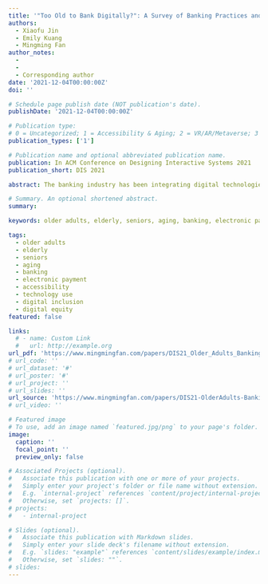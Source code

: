 ```yaml
---
title: '"Too Old to Bank Digitally?": A Survey of Banking Practices and Challenges among Older Adults in China'
authors:
  - Xiaofu Jin
  - Emily Kuang
  - Mingming Fan
author_notes:
  - 
  - 
  - Corresponding author
date: '2021-12-04T00:00:00Z'
doi: ''

# Schedule page publish date (NOT publication's date).
publishDate: '2021-12-04T00:00:00Z'

# Publication type: 
# 0 = Uncategorized; 1 = Accessibility & Aging; 2 = VR/AR/Metaverse; 3 = Human-AI Collaboration; 4 = UX Methodology; 5 = Social Computing; 6 = Sensing; 
publication_types: ['1']

# Publication name and optional abbreviated publication name.
publication: In ACM Conference on Designing Interactive Systems 2021 
publication_short: DIS 2021

abstract: The banking industry has been integrating digital technologies globally. However, accepting new technologies is challenging in particular for older adults. We focus on older adults’ banking experiences in China, where digital transactions have been growing rapidly, to provide a perspective on how they adapt to this trend. We conducted an online survey with 155 older adults who are 60 or above (𝑀 = 70, 𝑆𝐷 = 9) from 18 provinces to explore their banking practices and challenges. Our results show that older adults conduct banking transactions frequently. However, few do so using digital platforms despite long wait times in physical banks. The main concerns reported by them are about security and usability. Nonetheless, they hold a positive attitude towards digital platforms (e.g., apps, virtual banks). Interestingly, age and gender have significant effects on particular banking behaviors. We discuss our findings in the context of prior studies and highlight design opportunities for improving banking accessibility for older adults

# Summary. An optional shortened abstract.
summary:

keywords: older adults, elderly, seniors, aging, banking, electronic payment, accessibility, technology use, digital inclusion, digital equity

tags:
  - older adults
  - elderly
  - seniors
  - aging
  - banking
  - electronic payment
  - accessibility
  - technology use
  - digital inclusion
  - digital equity
featured: false

links:
  # - name: Custom Link
  #   url: http://example.org
url_pdf: 'https://www.mingmingfan.com/papers/DIS21_Older_Adults_Banking_Survey.pdf'
# url_code: ''
# url_dataset: '#'
# url_poster: '#'
# url_project: ''
# url_slides: ''
url_source: 'https://www.mingmingfan.com/papers/DIS21-OlderAdults-Banking-Survey-Questions.pdf'
# url_video: ''

# Featured image
# To use, add an image named `featured.jpg/png` to your page's folder.
image:
  caption: ''
  focal_point: ''
  preview_only: false

# Associated Projects (optional).
#   Associate this publication with one or more of your projects.
#   Simply enter your project's folder or file name without extension.
#   E.g. `internal-project` references `content/project/internal-project/index.md`.
#   Otherwise, set `projects: []`.
# projects:
#   - internal-project

# Slides (optional).
#   Associate this publication with Markdown slides.
#   Simply enter your slide deck's filename without extension.
#   E.g. `slides: "example"` references `content/slides/example/index.md`.
#   Otherwise, set `slides: ""`.
# slides:
---
```


<!-- {{< youtube f9lO9tin4tw >}} -->


